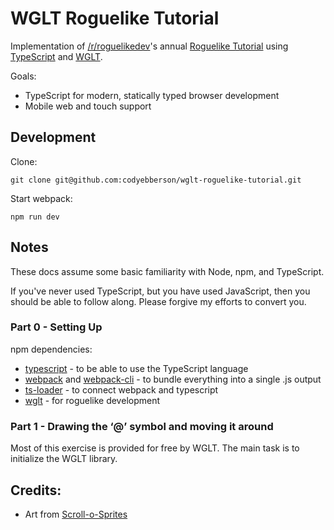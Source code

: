 # WGLT Roguelike Tutorial

Implementation of [/r/roguelikedev](https://reddit.com/r/roguelikedev/)'s annual [Roguelike Tutorial](https://www.reddit.com/r/roguelikedev/comments/br1sv3/roguelikedev_does_the_complete_roguelike_tutorial/) using [TypeScript](https://www.typescriptlang.org/) and [WGLT](https://wglt.js.org/).

Goals:
* TypeScript for modern, statically typed browser development
* Mobile web and touch support

## Development

Clone:
```
git clone git@github.com:codyebberson/wglt-roguelike-tutorial.git
```

Start webpack:
```
npm run dev
```

## Notes

These docs assume some basic familiarity with Node, npm, and TypeScript.

If you've never used TypeScript, but you have used JavaScript, then you should
be able to follow along.  Please forgive my efforts to convert you.

### Part 0 - Setting Up

npm dependencies:
* [typescript](https://www.npmjs.com/package/typescript) - to be able to use the TypeScript language
* [webpack](https://www.npmjs.com/package/webpack) and [webpack-cli](https://www.npmjs.com/package/webpack-cli) - to bundle everything into a single .js output
* [ts-loader](https://www.npmjs.com/package/ts-loader) - to connect webpack and typescript
* [wglt](https://www.npmjs.com/package/wglt) - for roguelike development

### Part 1 - Drawing the ‘@’ symbol and moving it around

Most of this exercise is provided for free by WGLT.  The main task is to initialize the WGLT library.

## Credits:
* Art from [Scroll-o-Sprites](https://www.reddit.com/r/roguelikedev/comments/1dmbxr/art_scrollosprites/)
